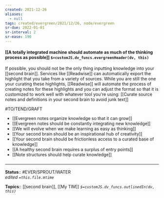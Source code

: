 ```yaml
---
created: 2021-12-26 
aliases:
  - null
tags: created/evergreen/2021/12/26, node/evergreen
sr-due: 2022-01-01
sr-interval: 2
sr-ease: 190
---
```


#### [[A totally integrated machine should automate as much of the thinking process as possible]] `$=customJS.dv_funcs.evergreenHeader(dv, this)`

If possible, you should not be the only thing inputting knowledge into your [[second brain]]. Services like [[Readwise]] can automatically export the highlight that you take from a variety of sources. While you are still the one your curating these highlights, [[Readwise]] will automate the process of creating notes for these highlights and you can adjust the format so that it is customized to work well with whatever tool you're using: [[Curate source notes and definitions in your second brain to avoid junk text]]

#TO/TEND/GRAFT 
- [[Evergreen notes organize knowledge so that it can grow]]
- [[Evergreen notes should be constantly integrating new knowledge]]
- [[We will evolve when we make learning as easy as thinking]]
- [[Your second brain should be an inspirational hub of creativity]]
- [[Your second brain should be frictionless access to a curated base of knowledge]]
- [[A healthy second brain requires a surplus of entry points]]
- [[Note structures should help curate knowledge]]

### <hr class="footnote"/>

**Status**:: #EVER/SPROUT/WATER  
*edited `=this.file.mtime`*

**Topics**:: [[second brain]], [[My TIM]]
*`$=customJS.dv_funcs.outlinedIn(dv, this)`*


